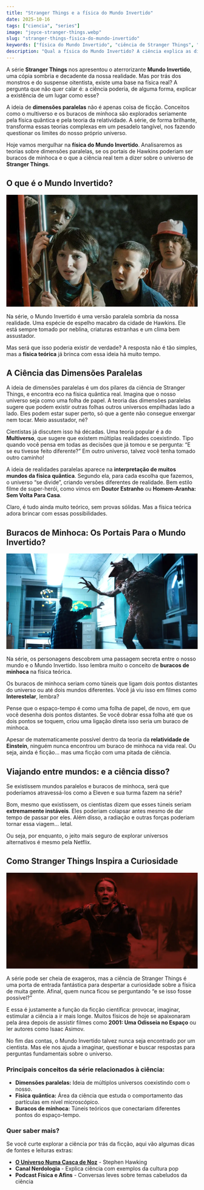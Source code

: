 ```yaml
---
title: "Stranger Things e a física do Mundo Invertido"
date: 2025-10-16
tags: ["ciencia", "series"]
image: "joyce-stranger-things.webp"
slug: "stranger-things-fisica-do-mundo-invertido"
keywords: ["física do Mundo Invertido", "ciência de Stranger Things", "Mundo Invertido existe"]
description: "Qual a física do Mundo Invertido? A ciência explica as dimensões paralelas e os portais de Stranger Things!"
---
```


A série **Stranger Things** nos apresentou o aterrorizante **Mundo Invertido**, uma cópia sombria e decadente da nossa realidade. Mas por trás dos monstros e do suspense oitentista, existe uma base na física real? A pergunta que não quer calar é: a ciência poderia, de alguma forma, explicar a existência de um lugar como esse?

A ideia de **dimensões paralelas** não é apenas coisa de ficção. Conceitos como o multiverso e os buracos de minhoca são explorados seriamente pela física quântica e pela teoria da relatividade. A série, de forma brilhante, transforma essas teorias complexas em um pesadelo tangível, nos fazendo questionar os limites do nosso próprio universo.

Hoje vamos mergulhar na **física do Mundo Invertido**. Analisaremos as teorias sobre dimensões paralelas, se os portais de Hawkins poderiam ser buracos de minhoca e o que a ciência real tem a dizer sobre o universo de **Stranger Things**.

## O que é o Mundo Invertido?

![stranger-things-season-1](stranger-things-season-1-still.webp)

Na série, o Mundo Invertido é uma versão paralela sombria da nossa realidade. Uma espécie de espelho macabro da cidade de Hawkins. Ele está sempre tomado por neblina, criaturas estranhas e um clima bem assustador.

Mas será que isso poderia existir de verdade? A resposta não é tão simples, mas a **física teórica** já brinca com essa ideia há muito tempo.

## A Ciência das Dimensões Paralelas

A ideia de dimensões paralelas é um dos pilares da ciência de Stranger Things, e encontra eco na física quântica real. Imagina que o nosso universo seja como uma folha de papel. A teoria das dimensões paralelas sugere que podem existir outras folhas outros universos empilhadas lado a lado. Eles podem estar super perto, só que a gente não consegue enxergar nem tocar. Meio assustador, né?

Cientistas já discutem isso há décadas. Uma teoria popular é a do **Multiverso**, que sugere que existem múltiplas realidades coexistindo. Tipo quando você pensa em todas as decisões que já tomou e se pergunta: “E se eu tivesse feito diferente?” Em outro universo, talvez você tenha tomado outro caminho!

A ideia de realidades paralelas aparece na **interpretação de muitos mundos da física quântica**. Segundo ela, para cada escolha que fazemos, o universo “se divide”, criando versões diferentes de realidade. Bem estilo filme de super-herói, como vimos em **Doutor Estranho** ou **Homem-Aranha: Sem Volta Para Casa**.

Claro, é tudo ainda muito teórico, sem provas sólidas. Mas a física teórica adora brincar com essas possibilidades.

## Buracos de Minhoca: Os Portais Para o Mundo Invertido?

![mindflayer-eleven](stranger-things-season-1-episode-8-mindflayer-eleven.webp)

Na série, os personagens descobrem uma passagem secreta entre o nosso mundo e o Mundo Invertido. Isso lembra muito o conceito de **buracos de minhoca** na física teórica.

Os buracos de minhoca seriam como túneis que ligam dois pontos distantes do universo ou até dois mundos diferentes. Você já viu isso em filmes como **Interestelar**, lembra?

Pense que o espaço-tempo é como uma folha de papel, de novo, em que você desenha dois pontos distantes. Se você dobrar essa folha até que os dois pontos se toquem, criou uma ligação direta isso seria um buraco de minhoca.

Apesar de matematicamente possível dentro da teoria da **relatividade de Einstein**, ninguém nunca encontrou um buraco de minhoca na vida real. Ou seja, ainda é ficção... mas uma ficção com uma pitada de ciência.

## Viajando entre mundos: e a ciência disso?

Se existissem mundos paralelos e buracos de minhoca, será que poderíamos atravessá-los como a Eleven e sua turma fazem na série?

Bom, mesmo que existissem, os cientistas dizem que esses túneis seriam **extremamente instáveis**. Eles poderiam colapsar antes mesmo de dar tempo de passar por eles. Além disso, a radiação e outras forças poderiam tornar essa viagem... letal.

Ou seja, por enquanto, o jeito mais seguro de explorar universos alternativos é mesmo pela Netflix.

## Como Stranger Things Inspira a Curiosidade

![max-sadie-sink](stranger-things-Season-4-max-sadie-sink.webp)

A série pode ser cheia de exageros, mas a ciência de Stranger Things é uma porta de entrada fantástica para despertar a curiosidade sobre a física de muita gente. Afinal, quem nunca ficou se perguntando “e se isso fosse possível?”

E essa é justamente a função da ficção científica: provocar, imaginar, estimular a ciência a ir mais longe. Muitos físicos de hoje se apaixonaram pela área depois de assistir filmes como **2001: Uma Odisseia no Espaço** ou ler autores como Isaac Asimov.

No fim das contas, o Mundo Invertido talvez nunca seja encontrado por um cientista. Mas ele nos ajuda a imaginar, questionar e buscar respostas para perguntas fundamentais sobre o universo.

### Principais conceitos da série relacionados à ciência:

*   **Dimensões paralelas:** Ideia de múltiplos universos coexistindo com o nosso.
*   **Física quântica:** Área da ciência que estuda o comportamento das partículas em nível microscópico.
*   **Buracos de minhoca:** Túneis teóricos que conectariam diferentes pontos do espaço-tempo.

### Quer saber mais?

Se você curte explorar a ciência por trás da ficção, aqui vão algumas dicas de fontes e leituras extras:

*   **[O Universo Numa Casca de Noz](https://amzn.to/4oeTS5x)** - Stephen Hawking
*   **Canal Nerdologia** - Explica ciência com exemplos da cultura pop
*   **Podcast Física e Afins** - Conversas leves sobre temas cabeludos da ciência